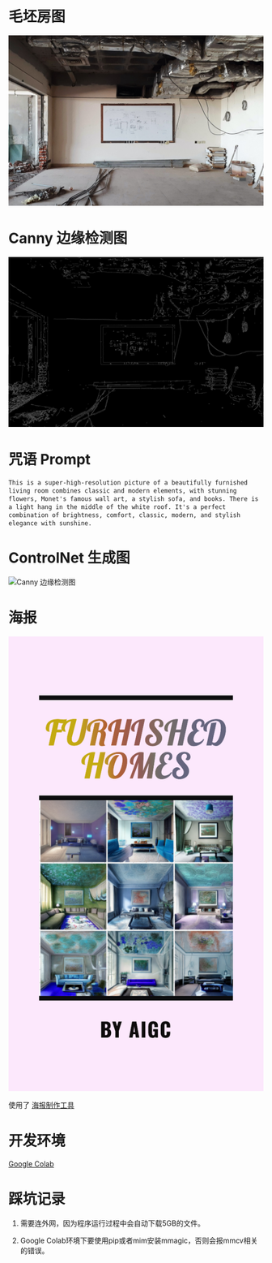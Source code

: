 



# 毛坯房图

![毛坯房图](./images/pexels-RoomUnderConstruction.jpg)

# Canny 边缘检测图

![Canny 边缘检测图](./images/canny_image.png)

# 咒语 Prompt

```
This is a super-high-resolution picture of a beautifully furnished living room combines classic and modern elements, with stunning flowers, Monet's famous wall art, a stylish sofa, and books. There is a light hang in the middle of the white roof. It's a perfect combination of brightness, comfort, classic, modern, and stylish elegance with sunshine.
```

# ControlNet 生成图
![Canny 边缘检测图](./images/furnished_house.png)



# 海报

![海报](./images/furnished_homes_poster.png)



使用了 [海报制作工具](https://designer.microsoft.com/invite)

# 开发环境

[Google Colab](./homework5_mmagic.ipynb)



# 踩坑记录

1. 需要连外网，因为程序运行过程中会自动下载5GB的文件。

2. Google Colab环境下要使用pip或者mim安装mmagic，否则会报mmcv相关的错误。

